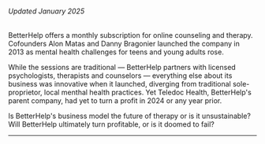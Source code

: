 ###### Updated January 2025

BetterHelp offers a monthly subscription for online counseling and therapy. Cofounders Alon Matas and Danny Bragonier launched the company in 2013 as mental health challenges for teens and young adults rose. 

While the sessions are traditional — BetterHelp partners with licensed psychologists, therapists and counselors — everything else about its business was innovative when it launched, diverging from traditional sole-proprietor, local menthal health practices. Yet Teledoc Health, BetterHelp's parent company, had yet to turn a profit in 2024 or any year prior. 

Is BetterHelp's business model the future of therapy or is it unsustainable? Will BetterHelp ultimately turn profitable, or is it doomed to fail?

---